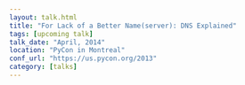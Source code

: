 ```yaml
---
layout: talk.html
title: "For Lack of a Better Name(server): DNS Explained"
tags: [upcoming talk]
talk_date: "April, 2014"
location: "PyCon in Montreal"
conf_url: "https://us.pycon.org/2013"
category: [talks]
---
```

